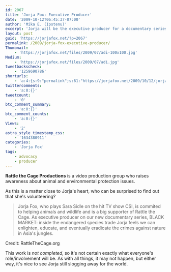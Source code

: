 ```yaml
---
id: 2067
title: 'Jorja Fox: Executive Producer'
date: '2009-10-12T06:45:37-07:00'
author: 'Mika E. (Ipstenu)'
excerpt: 'Jorja will be the executive producer for a documentary series about the black market trade of animals.'
layout: post
guid: 'https://jorjafox.net/?p=2067'
permalink: /2009/jorja-fox-executive-producer/
Thumbnail:
    - 'https://jorjafox.net/files/2009/07/adi-100x100.jpg'
Medium:
    - 'https://jorjafox.net/files/2009/07/adi.jpg'
tweetbackscheck:
    - '1259690786'
shorturls:
    - 'a:4:{s:9:"permalink";s:61:"https://jorjafox.net/2009/10/12/jorja-fox-executive-producer/";s:7:"tinyurl";s:26:"http://tinyurl.com/ylzbtvd";s:4:"isgd";s:18:"http://is.gd/533Bh";s:5:"bitly";s:19:"http://bit.ly/Xl6oR";}'
twittercomments:
    - 'a:0:{}'
tweetcount:
    - '0'
btc_comment_summary:
    - 'a:0:{}'
btc_comment_counts:
    - 'a:0:{}'
Views:
    - '2'
astra_style_timestamp_css:
    - '1634380911'
categories:
    - 'Jorja Fox'
tags:
    - advocacy
    - producer
---
```


**Rattle the Cage Productions** is a video production group who raises awareness about animal and environmental protection issues.

As this is a matter close to Jorja's heart, who can be surprised to find out that she's volunteering?

<blockquote>Jorja Fox, who plays Sara Sidle on the hit TV show CSI, is commited to helping animals and wildlife and is a big supporter of Rattle the Cage. As executive producer on our new documentary series, BLACK MARKET: inside the endangered species trade Jorja feels we can enlighten, educate, and eventually eradicate the crimes against nature in Asia's jungles. </blockquote>

Credit: RattleTheCage.org

This work is <em>not completed</em>, so it's not certain exactly what everyone's role/involvement will be.  As with all things, it may not happen, but either way, it's nice to see Jorja still slogging away for the world.
